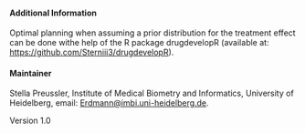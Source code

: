 #### Additional Information
Optimal planning when assuming a prior distribution for the treatment effect can be done withe help of the R package drugdevelopR (available at: https://github.com/Sterniii3/drugdevelopR). 




#### Maintainer

Stella Preussler, Institute of Medical Biometry and Informatics, University of Heidelberg, email: Erdmann@imbi.uni-heidelberg.de.

Version 1.0

